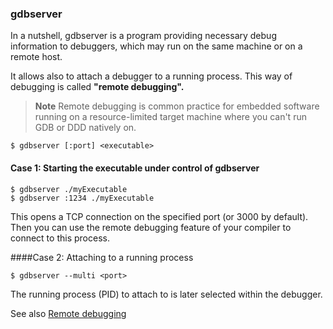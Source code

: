 ### gdbserver

In a nutshell, gdbserver is a program providing necessary debug information to debuggers, which may run on the same
machine or on a remote host.

It allows also to attach a debugger to a running process. This way of debugging is called **"remote debugging".**

> **Note**
> Remote debugging is common practice for embedded software running on a resource-limited target machine where you 
> can't run GDB or DDD natively on.

    $ gdbserver [:port] <executable>

#### Case 1: Starting the executable under control of gdbserver

    $ gdbserver ./myExecutable
    $ gdbserver :1234 ./myExecutable

This opens a TCP connection on the specified port (or 3000 by default). Then you can use the remote debugging feature
of your compiler to connect to this process.

####Case 2: Attaching to a running process

    $ gdbserver --multi <port>

The running process (PID) to attach to is later selected within the debugger.

See also
    [Remote debugging](RemoteDebugging.md) 

